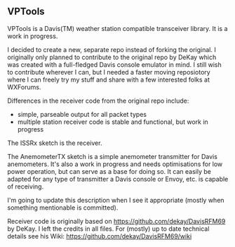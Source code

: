 VPTools
-------

VPTools is a Davis(TM) weather station compatible transceiver library. It is a work in progress.

I decided to create a new, separate repo instead of forking the original. I originally only planned to contribute to the original repo by DeKay which was created with a full-fledged Davis console emulator in mind. I still wish to contribute wherever I can, but I needed a faster moving reposiotory where I can freely try my stuff and share with a few interested folks at WXForums.

Differences in the receiver code from the original repo include:

- simple, parseable output for all packet types
- multiple station receiver code is stable and functional, but work in progress

The ISSRx sketch is the receiver.

The AnemometerTX sketch is a simple anemometer transmitter for Davis anemometers. It's also a work in progress and needs optimisations for low power operation, but can serve as a base for doing so. It can easily be adapted for any type of transmitter a Davis console or Envoy, etc. is capable of receiving.

I'm going to update this description when I see it appropriate (mostly when something mentionable is committed).

Receiver code is originally based on https://github.com/dekay/DavisRFM69 by DeKay. I left the credits in all files. For (mostly) up to date technical details see his Wiki: https://github.com/dekay/DavisRFM69/wiki
